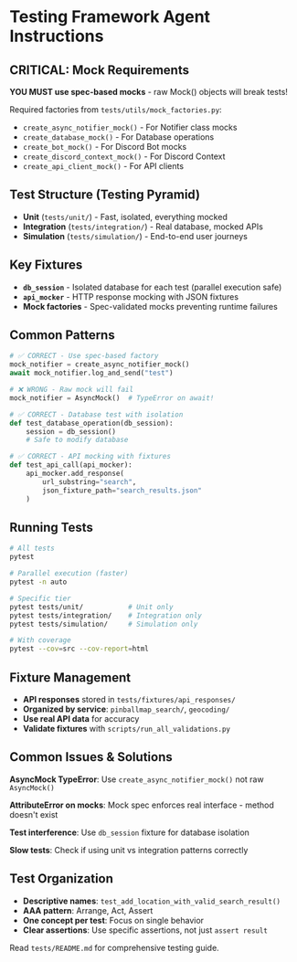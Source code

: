 # Testing Framework Agent Instructions

## CRITICAL: Mock Requirements
**YOU MUST use spec-based mocks** - raw Mock() objects will break tests!

Required factories from `tests/utils/mock_factories.py`:
- `create_async_notifier_mock()` - For Notifier class mocks
- `create_database_mock()` - For Database operations
- `create_bot_mock()` - For Discord Bot mocks
- `create_discord_context_mock()` - For Discord Context
- `create_api_client_mock()` - For API clients

## Test Structure (Testing Pyramid)
- **Unit** (`tests/unit/`) - Fast, isolated, everything mocked
- **Integration** (`tests/integration/`) - Real database, mocked APIs
- **Simulation** (`tests/simulation/`) - End-to-end user journeys

## Key Fixtures
- **`db_session`** - Isolated database for each test (parallel execution safe)
- **`api_mocker`** - HTTP response mocking with JSON fixtures
- **Mock factories** - Spec-validated mocks preventing runtime failures

## Common Patterns
```python
# ✅ CORRECT - Use spec-based factory
mock_notifier = create_async_notifier_mock()
await mock_notifier.log_and_send("test")

# ❌ WRONG - Raw mock will fail
mock_notifier = AsyncMock()  # TypeError on await!

# ✅ CORRECT - Database test with isolation
def test_database_operation(db_session):
    session = db_session()
    # Safe to modify database

# ✅ CORRECT - API mocking with fixtures
def test_api_call(api_mocker):
    api_mocker.add_response(
        url_substring="search",
        json_fixture_path="search_results.json"
    )
```

## Running Tests
```bash
# All tests
pytest

# Parallel execution (faster)
pytest -n auto

# Specific tier
pytest tests/unit/           # Unit only
pytest tests/integration/    # Integration only
pytest tests/simulation/     # Simulation only

# With coverage
pytest --cov=src --cov-report=html
```

## Fixture Management
- **API responses** stored in `tests/fixtures/api_responses/`
- **Organized by service**: `pinballmap_search/`, `geocoding/`
- **Use real API data** for accuracy
- **Validate fixtures** with `scripts/run_all_validations.py`

## Common Issues & Solutions
**AsyncMock TypeError**: Use `create_async_notifier_mock()` not raw `AsyncMock()`

**AttributeError on mocks**: Mock spec enforces real interface - method doesn't exist

**Test interference**: Use `db_session` fixture for database isolation

**Slow tests**: Check if using unit vs integration patterns correctly

## Test Organization
- **Descriptive names**: `test_add_location_with_valid_search_result()`
- **AAA pattern**: Arrange, Act, Assert
- **One concept per test**: Focus on single behavior
- **Clear assertions**: Use specific assertions, not just `assert result`

Read `tests/README.md` for comprehensive testing guide.
